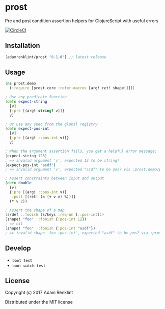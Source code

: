 # prost

Pre and post condition assertion helpers for ClojureScript with useful errors

[![CircleCI](https://circleci.com/gh/adamrenklint/prost.svg?style=svg)](https://circleci.com/gh/adamrenklint/prost)

## Installation

```clojure
[adamrenklint/prost "0.1.0"] ;; latest release
```

## Usage

```clojure
(ns prost.demo
  (:require [prost.core :refer-macros [arg! ret! shape!]]))

; Use any predicate function
(defn expect-string
  [v]
  {:pre [(arg! string? v)]}
  v)

; Or use any spec from the global registry
(defn expect-pos-int
  [v]
  {:pre [(arg! ::pos-int v)]}
  v)

; When the argument assertion fails, you get a helpful error message:
(expect-string 123)
; => invalid argument 'v', expected 12 to be string?
(expect-pos-int "asdf")
; => invalid argument 'v', expected "asdf" to be pos? via :prost.demo/pos-int

; Assert constraints between input and output
(defn double
  [v]
  {:pre [(arg! ::pos-int v)]
   :post [(ret! (= (+ v v) %))]}
  (* v 2))

; Assert the shape of a map
(s/def ::fooish (s/keys :req-un [::pos-int]))
(shape! "foo" ::fooish {:pos-int 12})
; => nil
(shape! "foo" ::fooish {:pos-int "asdf"})
; => invalid shape 'foo :pos-int', expected "asdf" to be pos? via :prost.demo/fooish > :prost.demo/pos-int
```

## Develop

- `boot test`
- `boot watch-test`

## License

Copyright (c) 2017 Adam Renklint

Distributed under the MIT license
